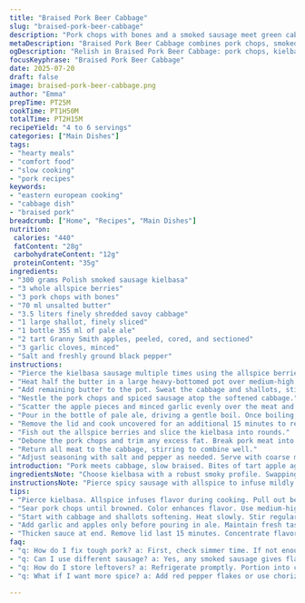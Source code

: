 ```yaml
---
title: "Braised Pork Beer Cabbage"
slug: "braised-pork-beer-cabbage"
description: "Pork chops with bones and a smoked sausage meet green cabbage simmered slowly in a pale ale. Apples add a subtle sweetness, garlic punches flavor up, plus a hint of spice from cloves stuck in the sausage. Butter browns, meat sears, then everything melds for nearly two hours until tender. The cooking liquid reduces to a rich sauce. Bones removed, meat shredded, tossed back in. Salt and pepper adjust the taste. Moutarde on the side optional."
metaDescription: "Braised Pork Beer Cabbage combines pork chops, smoked sausage, and cabbage simmered in ale. A hearty Eastern European dish with rich flavors."
ogDescription: "Relish in Braised Pork Beer Cabbage: pork chops, kielbasa, soft cabbage and tart apples cook down into a savory delight. Comfort food redefined."
focusKeyphrase: "Braised Pork Beer Cabbage"
date: 2025-07-20
draft: false
image: braised-pork-beer-cabbage.png
author: "Emma"
prepTime: PT25M
cookTime: PT1H50M
totalTime: PT2H15M
recipeYield: "4 to 6 servings"
categories: ["Main Dishes"]
tags:
- "hearty meals"
- "comfort food"
- "slow cooking"
- "pork recipes"
keywords:
- "eastern european cooking"
- "cabbage dish"
- "braised pork"
breadcrumb: ["Home", "Recipes", "Main Dishes"]
nutrition: 
 calories: "440"
 fatContent: "28g"
 carbohydrateContent: "12g"
 proteinContent: "35g"
ingredients:
- "300 grams Polish smoked sausage kielbasa"
- "3 whole allspice berries"
- "3 pork chops with bones"
- "70 ml unsalted butter"
- "3.5 liters finely shredded savoy cabbage"
- "1 large shallot, finely sliced"
- "1 bottle 355 ml of pale ale"
- "2 tart Granny Smith apples, peeled, cored, and sectioned"
- "3 garlic cloves, minced"
- "Salt and freshly ground black pepper"
instructions:
- "Pierce the kielbasa sausage multiple times using the allspice berries. Set aside."
- "Heat half the butter in a large heavy-bottomed pot over medium-high heat. Sear pork chops on both sides until golden brown, seasoning each side with salt and pepper as they cook. Remove chops and place on a plate."
- "Add remaining butter to the pot. Sweat the cabbage and shallots, stirring occasionally. Sprinkle salt and pepper to taste."
- "Nestle the pork chops and spiced sausage atop the softened cabbage."
- "Scatter the apple pieces and minced garlic evenly over the meat and veggies."
- "Pour in the bottle of pale ale, driving a gentle boil. Once boiling, cover and reduce heat to low. Let simmer gently for about 1 hour 35 minutes until pork is tender and falling apart."
- "Remove the lid and cook uncovered for an additional 15 minutes to reduce cooking liquid by around half, thickening the sauce."
- "Fish out the allspice berries and slice the kielbasa into rounds."
- "Debone the pork chops and trim any excess fat. Break pork meat into chunks."
- "Return all meat to the cabbage, stirring to combine well."
- "Adjust seasoning with salt and pepper as needed. Serve with coarse mustard if you want a sharp kick."
introduction: "Pork meets cabbage, slow braised. Bites of tart apple against savory meat. Garlic and shallots soften into sweet depths. Pale ale simmers everything tender. No rush here. Bones hold flavor, sliced out later. Sausage adds smoky richness pierced with whole allspice. Butter bras one layer then another. Liquid bubbles, then shrinks. You can smell cloves and beer in the air. Meat falls apart. Toss back in. A rustic hearty plate. Not fancy but filling, glowing with layered warmth. Try grainy musdtard on side, fierce contrast. Cold night perfect for this. Plates scrape clean more than once. Little effort, long reward."
ingredientsNote: "Choose kielbasa with a robust smoky profile. Swapping allspice berries for cloves turned forward here, giving spice a milder whisper rather than punch. Savoy cabbage stays tender but firm, less watery than green. Granny Smith apples bring bright acid and hold their shape. Shallots instead of onions for subtlety, melting into the mix. Butter used generously, enough for browning and softening layers. Pale ale with balanced malt bitterness keeps flavor from being heavy or sweet. Garlic fresh and chopped fine goes evenly throughout. Salt and pepper to taste after the mix reduces so you don’t over-season early. A word on cloves: replaced original to shift aroma and lessen bite while keeping visual charm. Apples swapped out too—Cortland out, Granny Smith in—for more tartness and sharper contrast to the rich pork."
instructionsNote: "Pierce spicy sausage with allspice to infuse mildly during cooking but pull out before serving—no surprises in bites. Brown chops well, skin or no skin, on medium-high to seal flavor and color. Use all butter, no oil, for mellow richness. Start cabbage and shallots slowly to avoid burning; add salt early to draw moisture and soften evenly. Add apples and garlic last before the liquid to keep fresh notes. Cover tight during simmer to trap steam, keep meat super tender. Adjust times slightly depending on chop thickness. Near done, remove lid for evaporation; this thickens braising juices into a sauce. Final step: remove cloves/allspice, debone chops, shred pork for easy eating and mixing. Stir in sliced sausage last to evenly spread smoky flavor throughout dish. Taste multiple times, adjust salt pepper near the end; freezing or reheating may amplify seasoning. Serve warm, with strong mustard if desired. Keeps well refrigerated, flavors deepen overnight."
tips:
- "Pierce kielbasa. Allspice infuses flavor during cooking. Pull out berries before serving. No surprises. Perfect harmony in each bite. Cook's secret."
- "Sear pork chops until browned. Color enhances flavor. Use medium-high heat. Remove chops. Save on plate. Moist, juicy meat is key. Don’t skip this step."
- "Start with cabbage and shallots softening. Heat slowly. Stir regularly. Salt early helps moisture come out. Even cooking, great texture combined."
- "Add garlic and apples only before pouring in ale. Maintain fresh taste. Cooking changes flavors. Watch simmer time; it makes or breaks tenderness. No rushing."
- "Thicken sauce at end. Remove lid last 15 minutes. Concentrate flavors. Avoid watery mix. Taste seasonings just before finishing. This is crucial for great result."
faq:
- "q: How do I fix tough pork? a: First, check simmer time. If not enough, meat won't fall apart. Next, cook low and slow. Change thickness of chops maybe."
- "q: Can I use different sausage? a: Yes, any smoked sausage gives flavor. But taste varies. Choose robust options for best results. Kielbasa adds depth."
- "q: How do I store leftovers? a: Refrigerate promptly. Portion into containers. Lasts a few days. Freezing works too. Reheat gently; don’t overcook."
- "q: What if I want more spice? a: Add red pepper flakes or use chorizo sausage. Change allspice to cloves. Spice impacts overall taste, experiment as desired."

---
```

